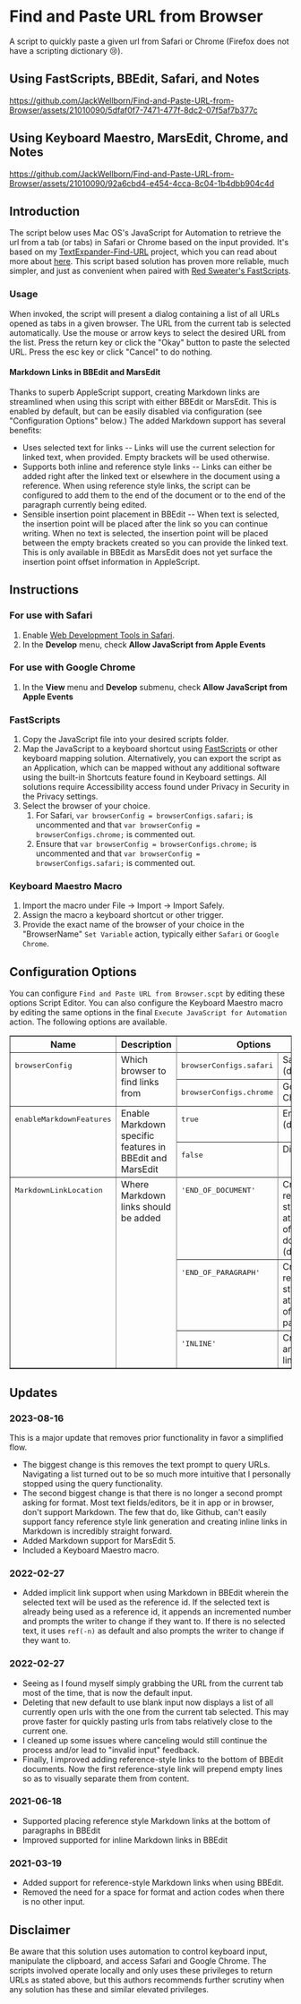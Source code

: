 # Find and Paste URL from Browser
A script to quickly paste a given url from Safari or Chrome (Firefox does not have a scripting dictionary 😢).

## Using FastScripts, BBEdit, Safari, and Notes
https://github.com/JackWellborn/Find-and-Paste-URL-from-Browser/assets/21010090/5dfaf0f7-7471-477f-8dc2-07f5af7b377c

## Using Keyboard Maestro, MarsEdit, Chrome, and Notes
https://github.com/JackWellborn/Find-and-Paste-URL-from-Browser/assets/21010090/92a6cbd4-e454-4cca-8c04-1b4dbb904c4d

## Introduction
The script below uses Mac OS's JavaScript for Automation to retrieve the url from a tab (or tabs) in Safari or Chrome based on the input provided. It's based on my [TextExpander-Find-URL](https://github.com/JackWellborn/TextExpander-Find-URL) project, which you can read about more about [here](http://wormsandviruses.com/2018/07/textexpander-snippets-with-variables/). This script based solution has proven more reliable, much simpler, and just as convenient when paired with [Red Sweater's FastScripts](https://red-sweater.com/fastscripts/). 

### Usage

When invoked, the script will present a dialog containing a list of all URLs opened as tabs in a given browser. The URL from the current tab is selected automatically. Use the mouse or arrow keys to select the desired URL from the list. Press the return key or click the "Okay" button to paste the selected URL. Press the esc key or click "Cancel" to do nothing.

#### Markdown Links in BBEdit and MarsEdit
Thanks to superb AppleScript support, creating Markdown links are streamlined when using this script with either BBEdit or MarsEdit. This is enabled by default, but can be easily disabled via configuration (see "Configuration Options" below.) The added Markdown support has several benefits:

- Uses selected text for links -- Links will use the current selection for linked text, when provided. Empty brackets will be used otherwise.
- Supports both inline and reference style links -- Links can either be added right after the linked text or elsewhere in the document using a reference. When using reference style links, the script can be configured to add them to the end of the document or to the end of the paragraph currently being edited. 
- Sensible insertion point placement in BBEdit -- When text is selected, the insertion point will be placed after the link so you can continue writing. When no text is selected, the insertion point will be placed between the empty brackets created so you can provide the linked text. This is only available in BBEdit as MarsEdit does not yet surface the insertion point offset information in AppleScript.

## Instructions

### For use with Safari
1. Enable [Web Development Tools in Safari](https://developer.apple.com/safari/tools/).
2. In the __Develop__ menu, check __Allow JavaScript from Apple Events__

### For use with Google Chrome
1. In the __View__ menu and __Develop__ submenu, check __Allow JavaScript from Apple Events__

### FastScripts
1. Copy the JavaScript file into your desired scripts folder.
2. Map the JavaScript to a keyboard shortcut using [FastScripts](https://red-sweater.com/fastscripts/) or other keyboard mapping solution. Alternatively, you can export the script as an Application, which can be mapped without any additional software using the built-in Shortcuts feature found in Keyboard settings. All solutions require Accessibility access found under Privacy in Security in the Privacy settings. 
3. Select the browser of your choice.
	1. For Safari, `var browserConfig = browserConfigs.safari;` is uncommented and that `var browserConfig = browserConfigs.chrome;` is commented out.
	2. Ensure that `var browserConfig = browserConfigs.chrome;` is uncommented and that `var browserConfig = browserConfigs.safari;` is commented out.

### Keyboard Maestro Macro
1. Import the macro under File -> Import -> Import Safely.
2. Assign the macro a keyboard shortcut or other trigger.
3. Provide the exact name of the browser of your choice in the "BrowserName" `Set Variable` action, typically either `Safari` or `Google Chrome`.

## Configuration Options
You can configure `Find and Paste URL from Browser.scpt` by editing these options Script Editor. You can also configure the Keyboard Maestro macro by editing the same options in the final `Execute JavaScript for Automation` action. The following options are available.

<table border="1">
<tr>
	<th>Name</th>
	<th>Description</th>
	<th colspan="2">Options</th>
</tr>
<tr valign="top">
	<td rowspan="3"><pre>browserConfig</pre></td>
	<td rowspan="3">Which browser to find links from</td>
	<tr valign="top"><td><pre>browserConfigs.safari</pre></td><td>Safari (default)</td></tr>
	<tr valign="top"><td><pre>browserConfigs.chrome</pre></td><td>Google Chrome</td></tr>
</tr>
<tr valign="top">
	<td rowspan="3"><pre>enableMarkdownFeatures</pre></td>
	<td rowspan="3">Enable Markdown specific features in BBEdit and MarsEdit</td>
	<tr valign="top"><td><pre>true</pre></td><td>Enabled (default)</td></tr>
	<tr valign="top"><td><pre>false</pre></td><td>Disabled</td></tr>
</tr>
<tr valign="top">
	<td rowspan="4"><pre>MarkdownLinkLocation</pre></td>
	<td rowspan="4">Where Markdown links should be added</td>
	<tr valign="top"><td><pre>'END_OF_DOCUMENT'</pre></td><td>Creates a reference style link at the end of the document (default)</td></tr>
	<tr valign="top"><td><pre>'END_OF_PARAGRAPH'</pre></td><td>Creates a reference style link at the end of the paragraph</td></tr>
	<tr valign="top"><td><pre>'INLINE'</pre></td><td>Creates an inline link</td></tr>
</tr>
</table>

## Updates
### 2023-08-16
This is a major update that removes prior functionality in favor a simplified flow. 
* The biggest change is this removes the text prompt to query URLs. Navigating a list turned out to be so much more intuitive that I personally stopped using the query functionality. 
* The second biggest change is that there is no longer a second prompt asking for format. Most text fields/editors, be it in app or in browser, don't support Markdown. The few that do, like Github, can't easily support fancy reference style link generation and creating inline links in Markdown is incredibly straight forward.
* Added Markdown support for MarsEdit 5.
* Included a Keyboard Maestro macro.

### 2022-02-27
* Added implicit link support when using Markdown in BBEdit wherein the selected text will be used as the reference id. If the selected text is already being used as a reference id, it appends an incremented number and prompts the writer to change if they want to. If there is no selected text, it uses `ref(-n)` as default and also prompts the writer to change if they want to. 

### 2022-02-27
* Seeing as I found myself simply grabbing the URL from the current tab most of the time, that is now the default input.
* Deleting that new default to use blank input now displays a list of all currently open urls with the one from the current tab selected. This may prove faster for quickly pasting urls from tabs relatively close to the current one.
* I cleaned up some issues where canceling would still continue the process and/or lead to "invalid input" feedback.
* Finally, I improved adding reference-style links to the bottom of BBEdit documents. Now the first reference-style link will prepend empty lines so as to visually separate them from content.

### 2021-06-18
* Supported placing reference style Markdown links at the bottom of paragraphs in BBEdit
* Improved supported for inline Markdown links in BBEdit
	
### 2021-03-19
* Added support for reference-style Markdown links when using BBEdit.
* Removed the need for a space for format and action codes when there is no other input. 

## Disclaimer
Be aware that this solution uses automation to control keyboard input, manipulate the clipboard, and access Safari and Google Chrome. The scripts involved operate locally and only uses these privileges to return URLs as stated above, but this authors recommends further scrutiny when any solution has these and similar elevated privileges.

[md]: https://daringfireball.net/projects/markdown/syntax#link
